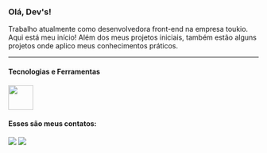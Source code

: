 <h3>Olá, Dev's!</h3>

<p>Trabalho atualmente como desenvolvedora front-end na empresa toukio. Aqui está meu início! Além dos meus projetos iniciais, também estão alguns projetos onde aplico meus conhecimentos práticos.</p>
<hr/>

<h4>Tecnologias e Ferramentas</h4>
<img height=50px width=50px src="https://cdn.jsdelivr.net/gh/devicons/devicon/icons/react/react-original.svg" />
          
          
<h4>Esses são meus contatos: </h4>
<div>
<a href="https://www.linkedin.com/in/evilyn-araujo-profiledev" target="_blank"><img src="https://img.shields.io/badge/-LinkedIn-%230077B5?style=for-the-badge&logo=linkedin&logoColor=white" target="_blank"></a>   
  <a href = "https://evilyndeveloper@gmail.com"><img src="https://img.shields.io/badge/Gmail-D14836?style=for-the-badge&logo=gmail&logoColor=white" target="_blank"></a>
</div>
